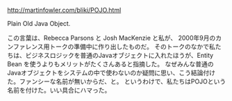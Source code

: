http://martinfowler.com/bliki/POJO.html

Plain Old Java Object.

この言葉は、Rebecca Parsons と Josh MacKenzie と私が、
2000年9月のカンファレンス用トークの準備中に作り出したものだ。
そのトークのなかで私たちは、ビジネスロジックを普通のJavaオブジェクトに入れたほうが、Entity Bean を使うよりもメリットがたくさんあると指摘した。
なぜみんな普通のJavaオブジェクトをシステムの中で使わないのか疑問に思い、こう結論付けた。ファンシーな名前が無いからだ、と。
というわけで、私たちはPOJOという名前を付けた。いい具合にハマった。